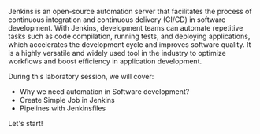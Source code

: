 Jenkins is an open-source automation server that facilitates the process of continuous integration and continuous delivery (CI/CD) in software development. With Jenkins, development teams can automate repetitive tasks such as code compilation, running tests, and deploying applications, which accelerates the development cycle and improves software quality. It is a highly versatile and widely used tool in the industry to optimize workflows and boost efficiency in application development.

During this laboratory session, we will cover:

- Why we need automation in Software development?
- Create Simple Job in Jenkins
- Pipelines with Jenkinsfiles

Let's start!